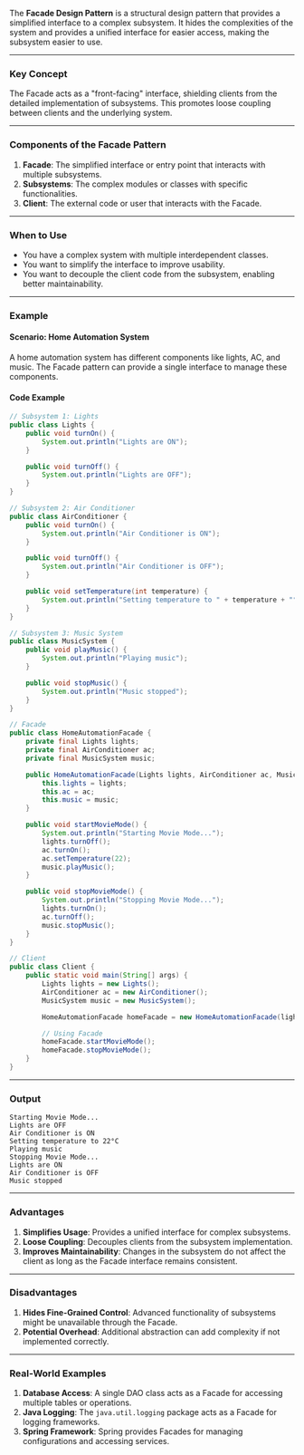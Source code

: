 The **Facade Design Pattern** is a structural design pattern that provides a simplified interface to a complex subsystem. It hides the complexities of the system and provides a unified interface for easier access, making the subsystem easier to use.

---

### Key Concept

The Facade acts as a "front-facing" interface, shielding clients from the detailed implementation of subsystems. This promotes loose coupling between clients and the underlying system.

---

### Components of the Facade Pattern

1. **Facade**: The simplified interface or entry point that interacts with multiple subsystems.
2. **Subsystems**: The complex modules or classes with specific functionalities.
3. **Client**: The external code or user that interacts with the Facade.

---

### When to Use

- You have a complex system with multiple interdependent classes.
- You want to simplify the interface to improve usability.
- You want to decouple the client code from the subsystem, enabling better maintainability.

---

### Example

#### Scenario: Home Automation System

A home automation system has different components like lights, AC, and music. The Facade pattern can provide a single interface to manage these components.

#### Code Example

```java
// Subsystem 1: Lights
public class Lights {
    public void turnOn() {
        System.out.println("Lights are ON");
    }

    public void turnOff() {
        System.out.println("Lights are OFF");
    }
}

// Subsystem 2: Air Conditioner
public class AirConditioner {
    public void turnOn() {
        System.out.println("Air Conditioner is ON");
    }

    public void turnOff() {
        System.out.println("Air Conditioner is OFF");
    }

    public void setTemperature(int temperature) {
        System.out.println("Setting temperature to " + temperature + "°C");
    }
}

// Subsystem 3: Music System
public class MusicSystem {
    public void playMusic() {
        System.out.println("Playing music");
    }

    public void stopMusic() {
        System.out.println("Music stopped");
    }
}

// Facade
public class HomeAutomationFacade {
    private final Lights lights;
    private final AirConditioner ac;
    private final MusicSystem music;

    public HomeAutomationFacade(Lights lights, AirConditioner ac, MusicSystem music) {
        this.lights = lights;
        this.ac = ac;
        this.music = music;
    }

    public void startMovieMode() {
        System.out.println("Starting Movie Mode...");
        lights.turnOff();
        ac.turnOn();
        ac.setTemperature(22);
        music.playMusic();
    }

    public void stopMovieMode() {
        System.out.println("Stopping Movie Mode...");
        lights.turnOn();
        ac.turnOff();
        music.stopMusic();
    }
}

// Client
public class Client {
    public static void main(String[] args) {
        Lights lights = new Lights();
        AirConditioner ac = new AirConditioner();
        MusicSystem music = new MusicSystem();

        HomeAutomationFacade homeFacade = new HomeAutomationFacade(lights, ac, music);

        // Using Facade
        homeFacade.startMovieMode();
        homeFacade.stopMovieMode();
    }
}
```

---

### Output

```
Starting Movie Mode...
Lights are OFF
Air Conditioner is ON
Setting temperature to 22°C
Playing music
Stopping Movie Mode...
Lights are ON
Air Conditioner is OFF
Music stopped
```

---

### Advantages

1. **Simplifies Usage**: Provides a unified interface for complex subsystems.
2. **Loose Coupling**: Decouples clients from the subsystem implementation.
3. **Improves Maintainability**: Changes in the subsystem do not affect the client as long as the Facade interface remains consistent.

---

### Disadvantages

1. **Hides Fine-Grained Control**: Advanced functionality of subsystems might be unavailable through the Facade.
2. **Potential Overhead**: Additional abstraction can add complexity if not implemented correctly.

---

### Real-World Examples

1. **Database Access**: A single DAO class acts as a Facade for accessing multiple tables or operations.
2. **Java Logging**: The `java.util.logging` package acts as a Facade for logging frameworks.
3. **Spring Framework**: Spring provides Facades for managing configurations and accessing services.
